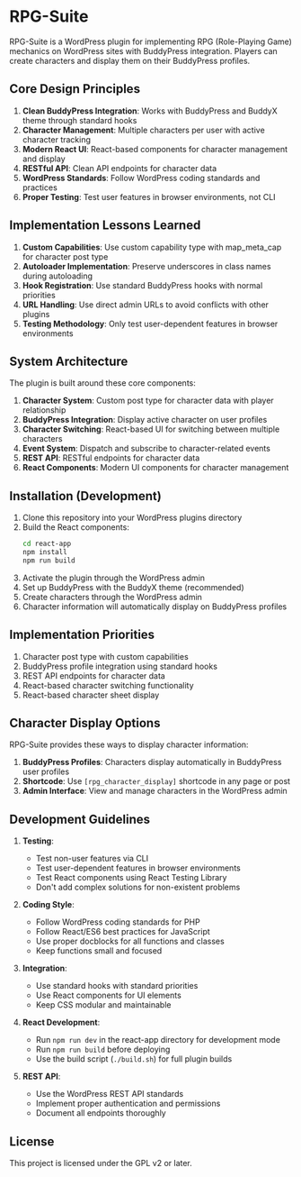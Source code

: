 # RPG-Suite

RPG-Suite is a WordPress plugin for implementing RPG (Role-Playing Game) mechanics on WordPress sites with BuddyPress integration. Players can create characters and display them on their BuddyPress profiles.

## Core Design Principles

1. **Clean BuddyPress Integration**: Works with BuddyPress and BuddyX theme through standard hooks
2. **Character Management**: Multiple characters per user with active character tracking
3. **Modern React UI**: React-based components for character management and display
4. **RESTful API**: Clean API endpoints for character data
5. **WordPress Standards**: Follow WordPress coding standards and practices
6. **Proper Testing**: Test user features in browser environments, not CLI

## Implementation Lessons Learned

1. **Custom Capabilities**: Use custom capability type with map_meta_cap for character post type
2. **Autoloader Implementation**: Preserve underscores in class names during autoloading
3. **Hook Registration**: Use standard BuddyPress hooks with normal priorities
4. **URL Handling**: Use direct admin URLs to avoid conflicts with other plugins
5. **Testing Methodology**: Only test user-dependent features in browser environments

## System Architecture

The plugin is built around these core components:

1. **Character System**: Custom post type for character data with player relationship
2. **BuddyPress Integration**: Display active character on user profiles
3. **Character Switching**: React-based UI for switching between multiple characters
4. **Event System**: Dispatch and subscribe to character-related events
5. **REST API**: RESTful endpoints for character data
6. **React Components**: Modern UI components for character management

## Installation (Development)

1. Clone this repository into your WordPress plugins directory
2. Build the React components:
   ```bash
   cd react-app
   npm install
   npm run build
   ```
3. Activate the plugin through the WordPress admin
4. Set up BuddyPress with the BuddyX theme (recommended)
5. Create characters through the WordPress admin
6. Character information will automatically display on BuddyPress profiles

## Implementation Priorities

1. Character post type with custom capabilities
2. BuddyPress profile integration using standard hooks
3. REST API endpoints for character data
4. React-based character switching functionality
5. React-based character sheet display

## Character Display Options

RPG-Suite provides these ways to display character information:

1. **BuddyPress Profiles**: Characters display automatically in BuddyPress user profiles
2. **Shortcode**: Use `[rpg_character_display]` shortcode in any page or post
3. **Admin Interface**: View and manage characters in the WordPress admin

## Development Guidelines

1. **Testing**:
   - Test non-user features via CLI
   - Test user-dependent features in browser environments
   - Test React components using React Testing Library
   - Don't add complex solutions for non-existent problems

2. **Coding Style**:
   - Follow WordPress coding standards for PHP
   - Follow React/ES6 best practices for JavaScript
   - Use proper docblocks for all functions and classes
   - Keep functions small and focused

3. **Integration**:
   - Use standard hooks with standard priorities
   - Use React components for UI elements
   - Keep CSS modular and maintainable

4. **React Development**:
   - Run `npm run dev` in the react-app directory for development mode
   - Run `npm run build` before deploying
   - Use the build script (`./build.sh`) for full plugin builds

5. **REST API**:
   - Use the WordPress REST API standards
   - Implement proper authentication and permissions
   - Document all endpoints thoroughly

## License

This project is licensed under the GPL v2 or later.